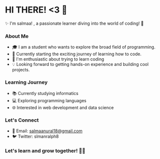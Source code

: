 # HI THERE! <3 👋 

✨ I'm salmaa! , a passionate learner diving into the world of coding! 🚀

### About Me

- 🎓 I am a student who wants to explore the broad field of programming.
- 🔭 Currently starting the exciting journey of learning how to code.
- 🌱 I'm enthusiastic about trying to learn coding
- 💡 Looking forward to getting hands-on experience and building cool projects.

### Learning Journey

- 📚 Currently studying informatics
- 💻 Exploring programming languages
- 🌐 Interested in web development and data science

### Let's Connect

- 📧 Email: salmaanural18@gmail.com
- 🐦 Twitter: slmanralph8

### Let's learn and grow together! 🙌✨
